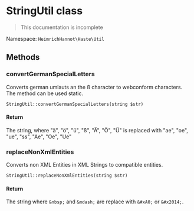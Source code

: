 # StringUtil class

> This documentation is incomplete

Namespace: `HeimrichHannot\Haste\Util`

## Methods

### convertGermanSpecialLetters

Converts german umlauts an the ß character to webconform characters. The method can be used static.

```
StringUtil::convertGermanSpecialLetters(string $str)
```

#### Return
The string, where "ä", "ö", "ü", "ß", "Ä", "Ö", "Ü" is replaced with "ae", "oe", "ue", "ss", "Ae", "Oe", "Ue"


### replaceNonXmlEntities

Converts non XML Entities in XML Strings to compatible entities.

```
StringUtil::replaceNonXmlEntities(string $str)
```

#### Return
The string where `&nbsp;` and `&mdash;` are replace with `&#xA0;` or `&#x2014;`.
